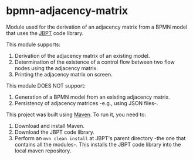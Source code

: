 # bpmn-adjacency-matrix
Module used for the derivation of an adjacency matrix from a BPMN model that uses the [JBPT](https://github.com/jbpt/codebase "JBPT project") code library.

This module supports:

1. Derivation of the adjacency matrix of an existing model.
2. Determination of the existence of a control flow between two flow nodes using the adjacency matrix.
3. Printing the adjacency matrix on screen.

This module DOES NOT support:

1. Generation of a BPMN model from an existing adjacency matrix.
2. Persistency of adjacency matrices -e.g., using JSON files-.

This project was built using [Maven](https://maven.apache.org/ "Maven"). To run it, you need to:

1. Download and install Maven.
2. Download the JBPT code library.
3. Perform an ```mvn clean install``` at JBPT's parent directory -the one that contains all the modules-. This installs the JBPT code library into the local maven repository.
